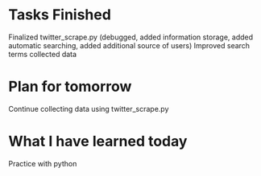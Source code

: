 Tasks Finished
==============
Finalized twitter_scrape.py (debugged, added information storage, added automatic searching, added additional source of users)
Improved search terms
collected data



Plan for tomorrow
===============
Continue collecting data using twitter_scrape.py

What I have learned today
================
Practice with python



